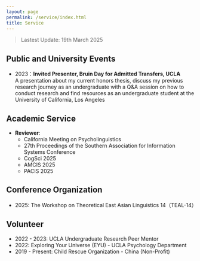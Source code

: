 ```yaml
---
layout: page
permalink: /service/index.html
title: Service
---
```


> Lastest Update: 19th March 2025 &nbsp;

## Public and University Events 

- 2023：**Invited Presenter, Bruin Day for Admitted Transfers, UCLA** <br>A presentation about my current honors thesis, discuss my previous research journey as an undergraduate with a Q&A session on how to conduct research and find resources as an undergraduate student at the University of California, Los Angeles

## Academic Service
- **Reviewer**:
  -  California Meeting on Psycholinguistics
  -  27th Proceedings of the Southern Association for Information Systems Conference
  -  CogSci 2025
  -  AMCIS 2025
  -  PACIS 2025
 
## Conference Organization
- 2025: The Workshop on Theoretical East Asian Linguistics 14（TEAL-14）

## Volunteer
- 2022 - 2023: UCLA Undergraduate Research Peer Mentor
- 2022: Exploring Your Universe (EYU) - UCLA Psychology Department
- 2019 - Present: Child Rescue Organization - China (Non-Profit)
